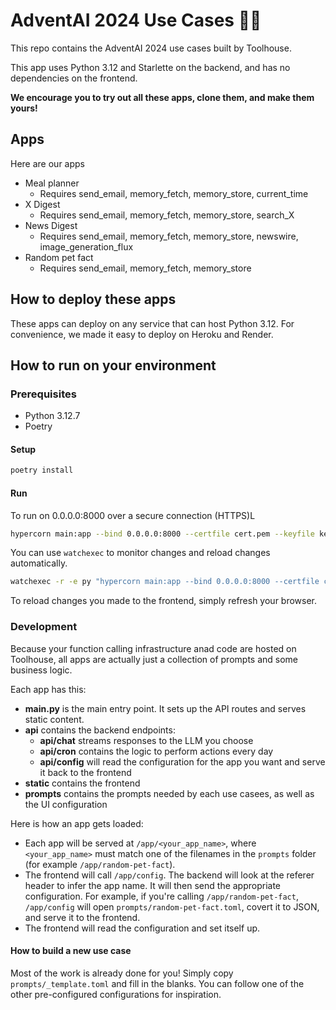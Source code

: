 # AdventAI 2024 Use Cases 🎄🎁

This repo contains the AdventAI 2024 use cases built by Toolhouse.

This app uses Python 3.12 and Starlette on the backend, and has no dependencies on the frontend.

**We encourage you to try out all these apps, clone them, and make them yours!**

## Apps

Here are our apps

- Meal planner
  - Requires send_email, memory_fetch, memory_store, current_time
- X Digest
  - Requires send_email, memory_fetch, memory_store, search_X
- News Digest
  - Requires send_email, memory_fetch, memory_store, newswire, image_generation_flux
- Random pet fact
  - Requires send_email, memory_fetch, memory_store

## How to deploy these apps
These apps can deploy on any service that can host Python 3.12. For convenience, we made it easy to deploy on Heroku and Render.


## How to run on your environment

### Prerequisites

- Python 3.12.7
- Poetry

#### Setup

```bash
poetry install
```

#### Run

To run on 0.0.0.0:8000 over a secure connection (HTTPS)L

```bash
hypercorn main:app --bind 0.0.0.0:8000 --certfile cert.pem --keyfile key.pem
```

You can use `watchexec` to monitor changes and reload changes automatically.

```bash
watchexec -r -e py "hypercorn main:app --bind 0.0.0.0:8000 --certfile cert.pem --keyfile key.pem" 
```

To reload changes you made to the frontend, simply refresh your browser.

### Development

Because your function calling infrastructure anad code are hosted on Toolhouse, all apps are actually just a collection of prompts and some business logic.

Each app has this:

- **main.py** is the main entry point. It sets up the API routes and serves static content.
- **api** contains the backend endpoints:
  - **api/chat** streams responses to the LLM you choose
  - **api/cron** contains the logic to perform actions every day
  - **api/config** will read the configuration for the app you want and serve it back to the frontend
- **static** contains the frontend
- **prompts** contains the prompts needed by each use casees, as well as the UI configuration


Here is how an app gets loaded:

- Each app will be served at `/app/<your_app_name>`, where `<your_app_name>` must match one of the filenames in the `prompts` folder (for example `/app/random-pet-fact`).
- The frontend will call `/app/config`. The backend will look at the referer header to infer the app name. It will then send the appropriate configuration. For example, if you're calling `/app/random-pet-fact`, `/app/config` will open `prompts/random-pet-fact.toml`, covert it to JSON, and serve it to the frontend.
- The frontend will read the configuration and set itself up.


#### How to build a new use case

Most of the work is already done for you! Simply copy `prompts/_template.toml` and fill in the blanks. You can follow one of the other pre-configured configurations for inspiration.